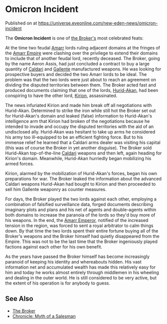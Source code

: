 # Omicron Incident
Published on  at https://universe.eveonline.com/new-eden-news/omicron-incident

The **Omicron Incident** is one of [the Broker's](35XiT6V98vAeV9AdpZyl72) most celebrated feats:

At the time two feudal [Amarr](2DkiJVfiL1RYP5y7AJGSNN) lords ruling
adjacent domains at the fringes of the [Amarr Empire](6BPFRy27fN4LnYlIyzvEwo)
were clashing over the privilege to extend their domains to include that
of another feudal lord, recently deceased. The Broker, going by the name
Aeron Assis, had just concluded a contract to buy a large quantity of
[Caldari](7unGNsrMFwIWXMMbrM2jfy) and [Gallente](4bufc5OaK80rlo20Pez6gK)
manufactured weapons. He was looking for prospective buyers and decided
the two Amarr lords to be ideal. The problem was that the two lords were
just about to reach an agreement on dividing the disputed territories
between them. The Broker acted fast and produced documents claiming that
one of the lords, [Hurid-Akan](2r9xQ4PXX5AiOYRdVw9sZn), had been
conspiring to have the other lord, [Kirion](7sZCtX9JZqc6dkDvQrehtS),
assassinated.

The news infuriated Kirion and made him break off all negotiations with
Hurid-Akan. Determined to strike the iron while still hot the Broker set
out for Hurid-Akan's domain and leaked (false) information to
Hurid-Akan's intelligence arm that Kirion had broken of the negotiations
because he intended to invade and occupy the disputed territories with
the aid of an undisclosed ally. Hurid-Akan was hesitant to take up arms
he considered his army too ill-equipped to be an efficient fighting
force. But to his immense relief he learned that a Caldari arms dealer
was visiting his capital (this was of course the Broker in yet another
disguise). The Broker sold Hurid-Akan top-of-the-line
[Caldari](7unGNsrMFwIWXMMbrM2jfy) weapons and then left, again heading for
Kirion's domain. Meanwhile, Hurid-Akan hurriedly began mobilizing his
armed forces.

Kirion, alarmed by the mobilization of Hurid-Akan's forces, began his
own preparations for war. The Broker leaked the information about the
advanced Caldari weapons Hurid-Akan had bought to Kirion and then
proceeded to sell him Gallente weaponry as counter measures.

For days, the Broker played the two lords against each other, employing
a combination of falsified surveillance data, forged documents
describing imaginary plots and plans and his net of agents and
double-agents within both domains to increase the paranoia of the lords
so they'd buy more of his weapons. In the end, the [Amarr Emperor](3Akx6UWUOJM90aQeaPgDtJ), notified of the increased tension in
the region, was forced to sent a royal arbitrator to calm things down.
By that time the two lords spent their entire fortune buying all of the
Broker's weapons and the Broker himself had quietly disappeared from the
Empire. This was not to be the last time that the Broker ingeniously
played factions against each other for his own benefit.

As the years have passed the Broker himself has become increasingly
paranoid of keeping his identity and whereabouts hidden. His vast
information net and accumulated wealth has made this relatively easy for
him and today he works almost entirely through middlemen in his wheeling
and dealing in the outer world. He is still considered to be very
active, but the extent of his operation is for anybody to guess.

See Also
--------
- [The Broker](35XiT6V98vAeV9AdpZyl72)
- [Chronicle: Myth of a Salesman](6OOJh2qo11qnOx619H0Km)

